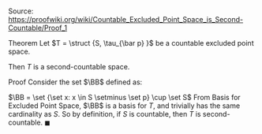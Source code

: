# 

Source: https://proofwiki.org/wiki/Countable_Excluded_Point_Space_is_Second-Countable/Proof_1

Theorem
Let $T = \struct {S, \tau_{\bar p} }$ be a countable excluded point space.

Then $T$ is a second-countable space.


Proof
Consider the set $\BB$ defined as:

$\BB = \set {\set x: x \in S \setminus \set p} \cup \set S$
From Basis for Excluded Point Space, $\BB$ is a basis for $T$, and trivially has the same cardinality as $S$.
So by definition, if $S$ is countable, then $T$ is second-countable.
$\blacksquare$





